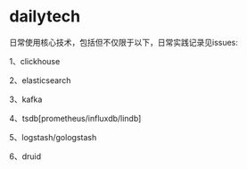 # dailytech
日常使用核心技术，包括但不仅限于以下，日常实践记录见issues:

1、clickhouse

2、elasticsearch

3、kafka

4、tsdb[prometheus/influxdb/lindb]

5、logstash/gologstash

6、druid





